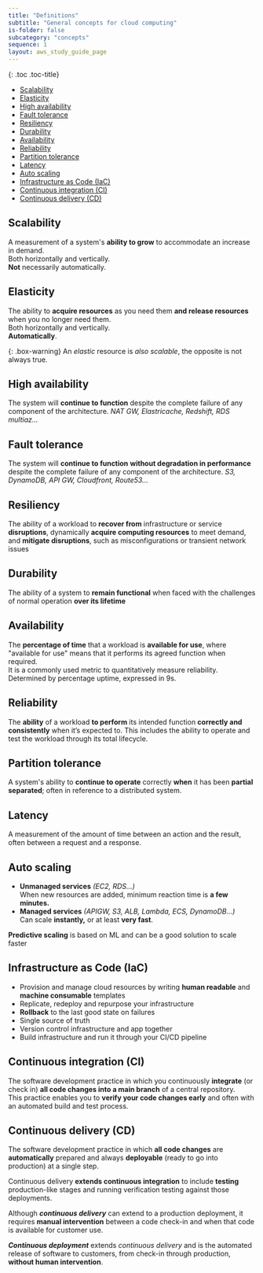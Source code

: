 ```yaml
---
title: "Definitions"
subtitle: "General concepts for cloud computing"
is-folder: false
subcategory: "concepts"
sequence: 1
layout: aws_study_guide_page
---
```


{: .toc .toc-title}
- [Scalability](#scalability)
- [Elasticity](#elasticity)
- [High availability](#high-availability)
- [Fault tolerance](#fault-tolerance)
- [Resiliency](#resiliency)
- [Durability](#durability)
- [Availability](#availability)
- [Reliability](#reliability)
- [Partition tolerance](#partition-tolerance)
- [Latency](#latency)
- [Auto scaling](#auto-scaling)
- [Infrastructure as Code (IaC)](#infrastructure-as-code-iac)
- [Continuous integration (CI)](#continuous-integration-ci)
- [Continuous delivery (CD)](#continuous-delivery-cd)


## Scalability

A measurement of a system's **ability to grow** to accommodate an increase in demand.  
Both horizontally and vertically.  
**Not** necessarily automatically.

## Elasticity

The ability to **acquire resources** as you need them **and release resources** when you no longer need them.  
Both horizontally and vertically.  
**Automatically**.

{: .box-warning}
An _elastic_ resource is _also scalable_, the opposite is not always true.

## High availability

The system will **continue to function** despite the complete failure of any component of the architecture.
_NAT GW, Elastricache, Redshift, RDS multiaz..._

## Fault tolerance

The system will **continue to function** **without degradation in performance** despite the complete failure of any component of the architecture.
_S3, DynamoDB, API GW, Cloudfront, Route53..._

## Resiliency

The ability of a workload to **recover from** infrastructure or service **disruptions**, dynamically **acquire computing resources** to meet demand, and **mitigate disruptions**, such as misconfigurations or transient network issues

## Durability

The ability of a system to **remain functional** when faced with the challenges of normal operation **over its lifetime**

## Availability

The **percentage of time** that a workload is **available for use**, where "available for use" means that it performs its agreed function when required.  
It is a commonly used metric to quantitatively measure reliability.  
Determined by percentage uptime, expressed in 9s.

## Reliability

The **ability** of a workload **to perform** its intended function **correctly and consistently** when it’s expected to. This includes the ability to operate and test the workload through its total lifecycle.

## Partition tolerance

A system's ability to **continue to operate** correctly **when** it has been **partial separated**; often in reference to a distributed system.

## Latency

A measurement of the amount of time between an action and the result, often between a request and a response.

## Auto scaling

- **Unmanaged services** *(EC2, RDS...)*  
When new resources are added, minimum reaction time is **a few minutes.**
- **Managed services** *(APIGW, S3, ALB, Lambda, ECS, DynamoDB...)*  
Can scale **instantly,** or at least **very fast**.

**Predictive scaling** is based on ML and can be a good solution to scale faster

## Infrastructure as Code (IaC)

* Provision and manage cloud resources by writing **human readable** and **machine consumable** templates
* Replicate, redeploy and repurpose your infrastructure
* **Rollback** to the last good state on failures
* Single source of truth
* Version control infrastructure and app together
* Build infrastructure and run it through your CI/CD pipeline

## Continuous integration (CI)

The software development practice in which you continuously **integrate** (or check in) **all code changes into a main branch** of a central repository.  
This practice enables you to **verify your code changes early** and often with an automated build and test process.

## Continuous delivery (CD)

The software development practice in which **all code changes** are **automatically** prepared and always **deployable** (ready to go into production) at a single step.

Continuous delivery **extends continuous integration** to include **testing** production-like stages and running verification testing against those deployments.

Although _**continuous delivery**_ can extend to a production deployment, it requires **manual intervention** between a code check-in and when that code is available for customer use.

_**Continuous deployment**_ extends _continuous delivery_ and is the automated release of software to customers, from check-in through production, **without human intervention**.

